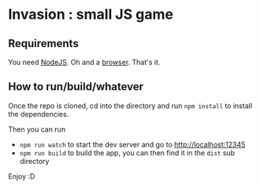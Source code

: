 # Invasion : small JS game

## Requirements
You need [NodeJS](https://nodejs.org/en/).
Oh and a [browser](https://www.mozilla.org/en-US/firefox/new/).
That's it.

## How to run/build/whatever

Once the repo is cloned, cd into the directory and run
`npm install` to install the dependencies.

Then you can run
- `npm run watch` to start the dev server and go to [http://localhost:12345](http://localhost:12345)
- `npm run build` to build the app, you can then find it in the `dist` sub directory

Enjoy :D
